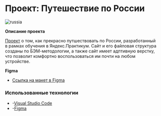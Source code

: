 # Проект: Путешествие по России
![russia](https://user-images.githubusercontent.com/88783602/169514298-1cf35ff5-ca5e-4377-8d74-d6faaff84a3d.png)

**Описание проекта**

[Проект](https://gudrom.github.io/russian-travel/index.html) о том, как прекрасно путшествовать по России, разработанный в рамках обучения в Яндекс.Практикум. 
Сайт и его файловая структура созданы по БЭМ-методологии, а также сайт имеет адптивную верстку, что позволит комфортно воспользоваться им почти на любом устройстве.

**Figma**

* [Ссылка на макет в Figma](https://www.figma.com/file/5S2WSbEFL6awjVWJ0NWL8Q/Sprint-3_-Russia-_-desktop-mobile?node-id=28503%3A0)

### **Использованные технологии**

* -[Visual Studio Code](https://code.visualstudio.com) 
* -[Figma](https://www.figma.com)  
